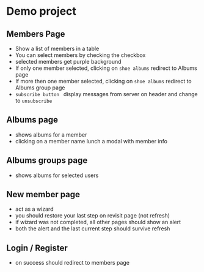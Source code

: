 # Demo project 

## Members Page
- Show a list of members in a table
- You can select members by checking the checkbox
- selected members get purple background
- If only one member selected, clicking on `shoe albums` redirect to Albums page
- If more then one member selected, clicking on `shoe albums` redirect to Albums group page
- `subscribe button ` display messages from server on header and change to `unsubscribe`    

## Albums page
- shows albums for a member
- clicking on a member name lunch a modal with member info

## Albums groups page
- shows albums for selected users

## New member page
- act as a wizard
- you should restore your last step on revisit page (not refresh)
- if wizard was not completed, all other pages should show an alert
- both the alert and the last current step should survive refresh

## Login / Register
- on success should redirect to members page
 

